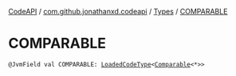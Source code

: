 [CodeAPI](../../index.md) / [com.github.jonathanxd.codeapi](../index.md) / [Types](index.md) / [COMPARABLE](.)

# COMPARABLE

`@JvmField val COMPARABLE: `[`LoadedCodeType`](../../com.github.jonathanxd.codeapi.type/-loaded-code-type/index.md)`<`[`Comparable`](https://kotlinlang.org/api/latest/jvm/stdlib/kotlin/-comparable/index.html)`<*>>`